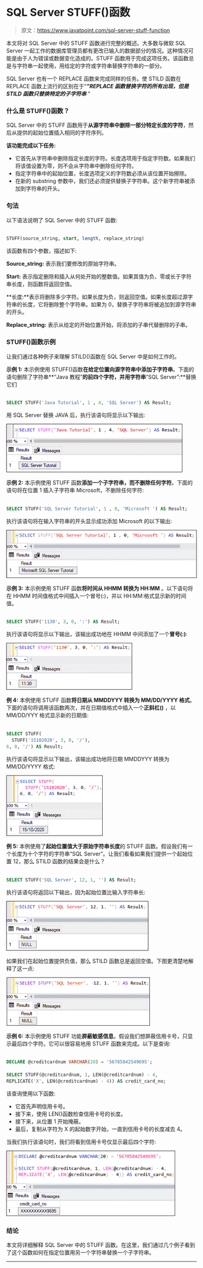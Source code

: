 # SQL Server STUFF()函数

> 原文：<https://www.javatpoint.com/sql-server-stuff-function>

本文将对 SQL Server 中的 STUFF 函数进行完整的概述。大多数与微软 SQL Server 一起工作的数据库管理员都有更改已输入的数据部分的情况。这种情况可能是由于人为错误或数据变化造成的。STUFF 函数用于完成这项任务。该函数总是与字符串一起使用，用给定的字符或字符串替换字符串的一部分。

SQL Server 也有一个 REPLACE 函数来完成同样的任务。使 STILD 函数在 REPLACE 函数上流行的区别在于“***”REPLACE 函数替换字符的所有出现，但是 STILD 函数只替换特定的子字符串*** ”

### 什么是 STUFF()函数？

SQL Server 中的 STUFF 函数用于**从源字符串中删除一部分特定长度的字符**，然后从提供的起始位置插入相同的字符序列。

**该功能完成以下任务:**

*   它首先从字符串中删除指定长度的字符。长度选项用于指定字符数。如果我们将该值设置为零，则不会从字符串中删除任何字符。
*   指定字符串中的起始位置，长度选项定义的字符数必须从该位置开始擦除。
*   在新的 substring 参数中，我们还必须提供替换子字符串。这个新字符串被添加到字符串的开头。

### 句法

以下语法说明了 SQL Server 中的 STUFF 函数:

```sql

STUFF(source_string, start, length, replace_string)

```

该函数有四个参数，描述如下:

**Source_string:** 表示我们要修改的原始字符串。

**Start:** 表示指定删除和插入从何处开始的整数值。如果其值为负、零或长于字符串长度，则函数将返回空值。

**长度:**表示将删除多少字符。如果长度为负，则返回空值。如果长度超过源字符串的长度，它将删除整个字符串。如果为 0，替换子字符串将被追加到源字符串的开头。

**Replace_string:** 表示从给定的开始位置开始，将添加的子串代替删除的子串。

### STUFF()函数示例

让我们通过各种例子来理解 STILD()函数在 SQL Server 中是如何工作的。

**示例 1:** 本示例使用 STUFF()函数**在给定位置向源字符串中添加子字符串**。下面的语句删除了字符串**“Java 教程”**的前四个字符，并用字符串**“SQL Server”:**替换它们

```sql

SELECT STUFF('Java Tutorial', 1 , 4, 'SQL Server') AS Result;

```

用 SQL Server 替换 JAVA 后，执行该语句将显示以下输出:

![SQL Server STUFF() Function](img/a8aa7e227223b0ddfffb0aacb05835c3.png)

**示例 2:** 本示例使用 STUFF 函数**添加一个子字符串，而不删除任何字符**。下面的语句将在位置 1 插入子字符串 Microsoft，不删除任何字符:

```sql

SELECT STUFF('SQL Server Tutorial', 1 , 0, 'Microsoft ') AS Result;

```

执行该语句将在输入字符串的开头显示成功添加 Microsoft 的以下输出:

![SQL Server STUFF() Function](img/891081822080f20fdb23f83cbca3c56e.png)

**示例 3:** 本示例使用 STUFF 函数**将时间从 HHMM 转换为 HH:MM** 。以下语句将在 HHMM 时间值格式中间插入一个冒号(:)，并以 HH:MM:格式显示新的时间值。

```sql

SELECT STUFF('1130', 3, 0, ':') AS Result;

```

执行该语句将显示以下输出，该输出成功地在 HHMM 中间添加了一个**冒号(:)**:

![SQL Server STUFF() Function](img/67244c39cea61cab6934537f4d396caf.png)

**例 4:** 本例使用 STUFF 函数**将日期从 MMDDYYY 转换为 MM/DD/YYYY 格式**。下面的语句将调用该函数两次，并在日期值格式中插入一个**正斜杠(\)** ，以 MM/DD/YYY 格式显示新的日期值:

```sql

SELECT STUFF(
  STUFF('15102020', 3, 0, '/'),
6, 0, '/') AS Result; 

```

执行该语句将显示以下输出，该输出成功地将日期 MMDDYYY 转换为 MM/DD/YYYY 格式:

![SQL Server STUFF() Function](img/8d6e3695681cb9a52e59d370eec4beb1.png)

**例 5:** 本例使用了**起始位置值大于原始字符串长度**的 STUFF 函数。假设我们有一个长度为十个字符的字符串“SQL Server”。让我们看看如果我们提供一个起始位置 12，那么 STILD 函数的结果会是什么？

```sql

SELECT STUFF('SQL Server', 12, 1, '') AS Result;

```

执行该语句将返回以下输出，因为起始位置比输入字符串长:

![SQL Server STUFF() Function](img/c428d313cb74e49672578200dc8ccf8f.png)

如果我们在起始位置提供负值，那么 STILD 函数总是返回空值。下图更清楚地解释了这一点:

![SQL Server STUFF() Function](img/704484282d7018fd72cab4d200a89d4a.png)

**示例 6:** 本示例使用 STUFF 功能**屏蔽敏感信息**。假设我们想屏蔽信用卡号，只显示最后四个字符。它可以很容易地用 STUFF 函数来完成。以下是查询:

```sql

DECLARE @creditcardnum VARCHAR(20) = '56785842549695';

SELECT STUFF(@creditcardnum, 1, LEN(@creditcardnum) - 4, 
REPLICATE('X', LEN(@creditcardnum) - 4)) AS credit_card_no;

```

该查询使用以下函数:

*   它首先声明信用卡号。
*   接下来，使用 LEN()函数检查信用卡号的长度。
*   接下来，从位置 1 开始掩蔽。
*   最后，复制从字符为 X 的起始数字开始，一直到信用卡号的长度减去 4。

当我们执行该语句时，我们将看到信用卡号仅显示最后四个字符:

![SQL Server STUFF() Function](img/e1be2a9fde5b6ad0c36bdb5e253a0b3b.png)

### 结论

本文将详细解释 SQL Server 中的 STUFF 函数。在这里，我们通过几个例子看到了这个函数如何在指定位置用另一个字符串替换一个子字符串。

* * *